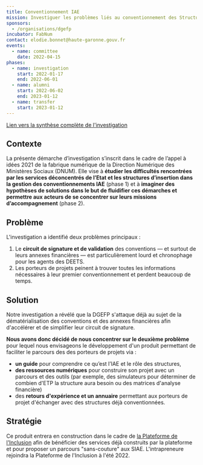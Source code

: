 ```yaml
---
title: Conventionnement IAE
mission: Investiguer les problèmes liés au conventionnement des Structures de l'Insertion par l'Activité Economique (SIAE) auprès des services de l'État.
sponsors:
  - /organisations/dgefp
incubator: FabNum
contact: elodie.bonnet@haute-garonne.gouv.fr
events:
  - name: committee
    date: 2022-04-15
phases:
  - name: investigation
    start: 2022-01-17
    end: 2022-06-01
  - name: alumni
    start: 2022-06-02
    end: 2023-01-12
  - name: transfer
    start: 2023-01-12
---
```

[Lien vers la synthèse complète de l'investigation](https://docs.google.com/document/d/1k-618voE5U_zWq-zq48U7XnQNvzTiKApMmeZiUxkkZk/edit?usp=sharing)

## Contexte
La présente démarche d’investigation s’inscrit dans le cadre de l’appel à idées 2021 de la fabrique numérique de la Direction Numérique des Ministères Sociaux (DNUM). Elle vise à **étudier les difficultés rencontrées par les services déconcentrés de l’Etat et les structures d’insertion dans la gestion des conventionnements IAE** (phase 1) et à **imaginer des hypothèses de solutions dans le but de fluidifier ces démarches et permettre aux acteurs de se concentrer sur leurs missions d’accompagnement** (phase 2).

## Problème
L'investigation a identifié deux problèmes principaux :
1. Le **circuit de signature et de validation** des conventions — et surtout de leurs annexes financières — est particulièrement lourd et chronophage pour les agents des DEETS.
1. Les porteurs de projets peinent à trouver toutes les informations nécessaires à leur premier conventionnement et perdent beaucoup de temps.

## Solution
Notre investigation a révélé que la DGEFP s'attaque déjà au sujet de la dématérialisation des conventions et des annexes financières afin d'accélérer et de simplifier leur circuit de signature.

**Nous avons donc décidé de nous concentrer sur le deuxième problème** pour lequel nous envisageons le développement d'un produit permettant de faciliter le parcours des des porteurs de projets via :
- **un guide** pour comprendre ce qu’est l’IAE et le rôle des structures,
- **des ressources numériques** pour construire son projet avec un parcours et des outils (par exemple, des simulateurs pour déterminer de combien d'ETP la structure aura besoin ou des matrices d'analyse financière)
- des **retours d'expérience et un annuaire** permettant aux porteurs de projet d'échanger avec des structures déjà conventionnées.

## Stratégie
Ce produit entrera en construction dans le cadre de [la Plateforme de l'Inclusion](https://beta.gouv.fr/startups/itou.html) afin de bénéficier des services déjà construits par la plateforme et pour proposer un parcours "sans-couture" aux SIAE. L'intrapreneure rejoindra la Plateforme de l'Inclusion à l'été 2022.
